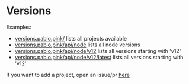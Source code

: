 # Versions

Examples:

- [versions.pablo.pink/](https://versions.pablo.pink) lists all projects available
- [versions.pablo.pink/api/node](https://versions.pablo.pink/api/node) lists all node versions
- [versions.pablo.pink/api/node/v12](https://versions.pablo.pink/api/node/v12) lists all versions starting with 'v12'
- [versions.pablo.pink/api/node/v12/latest](https://versions.pablo.pink/api/node/v12/latest) lists all versions starting with 'v12'

If you want to add a project, open an issue/pr [here](https://github.com/pablopunk/what-version/issues)

